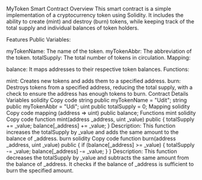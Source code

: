 MyToken Smart Contract
Overview
This smart contract is a simple implementation of a cryptocurrency token using Solidity. It includes the ability to create (mint) and destroy (burn) tokens, while keeping track of the total supply and individual balances of token holders.

Features
Public Variables:

myTokenName: The name of the token.
myTokenAbbr: The abbreviation of the token.
totalSupply: The total number of tokens in circulation.
Mapping:

balance: It maps addresses to their respective token balances.
Functions:

mint: Creates new tokens and adds them to a specified address.
burn: Destroys tokens from a specified address, reducing the total supply, with a check to ensure the address has enough tokens to burn.
Contract Details
Variables
solidity
Copy code
string public myTokenName = "Udit";
string public myTokenAbbr = "Udi";
uint public totalSupply = 0;
Mapping
solidity
Copy code
mapping (address => uint) public balance;
Functions
mint
solidity
Copy code
function mint(address _address, uint _value) public {
    totalSupply += _value;
    balance[_address] += _value;
}
Description: This function increases the totalSupply by _value and adds the same amount to the balance of _address.
burn
solidity
Copy code
function burn(address _address, uint _value) public {
    if (balance[_address] >= _value) {
        totalSupply -= _value;
        balance[_address] -= _value;
    }
}
Description: This function decreases the totalSupply by _value and subtracts the same amount from the balance of _address. It checks if the balance of _address is sufficient to burn the specified amount.


















  
